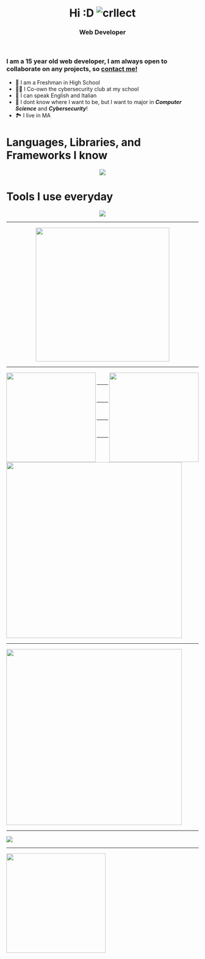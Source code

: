 <!-- used colors: 24410c, e70052, 25252a, 141414, ce244c -->
<h1 align="center">
	<strong>
		Hi :D
	</strong>
	<img src="https://komarev.com/ghpvc/?username=crllect&color=10244c&style=for-the-badge&label=Bugs+In+My+Code" alt="crllect" /></h1>
<h3 align="center">Web Developer</h3>

<br />

### I am a 15 year old web developer, I am always open to collaborate on any projects, so [contact me!](https://discord.com/users/713488984596021291) <!-- In the future, maybe make a contact page with my emails and such -->

- 🏫 I am a Freshman in High School
- 👨‍💻 I Co-own the cybersecurity club at my school
- 📙 I can speak English and Italian
- 🔭 I dont know where I want to be, but I want to major in _**Computer Science**_ and _**Cybersecurity**_!
- 🏞️ I live in MA

# Languages, Libraries, and Frameworks I know
<p align="center">
  <a href="https://skillicons.dev">
    <img src="https://skillicons.dev/icons?i=java,html,js,css,nodejs,scss,md,lua,ts,bash,react,nextjs,vite,tailwind,remix  " />
  </a>
</p>

# Tools I use everyday
<p align="center">
  <a href="https://skillicons.dev">
    <img src="https://skillicons.dev/icons?i=aws,vim,discord,notion,vscode,vscodium,windows,linux,ubuntu,arch,blender,github,apple,eclipse,emacs,mastodon,kali,nix,pycharm,raspberrypi,mint,neovim,vercel,idea,figma,replit,git,robloxstudio,npm,bun,pnpm  " />
  </a>
</p>

---

<p align="center">
  <a href="https://lanyard.cnrad.dev">
    <img height=350 src="https://lanyard.cnrad.dev/api/713488984596021291" />
  </a>
</p>

---

<a href="https://github.com/anuraghazra/github-readme-stats">
   <img height=234 align="left" margin-top="-8px" src="https://github-readme-stats.vercel.app/api?username=crllect&title_color=e70052&text_color=e70052&icon_color=e70052&border_color=e70052&bg_color=130,141415,060607&border_radius=5)](https://github.com/anuraghazra/github-readme-stats" /></a>

<a href="https://github.com/anuraghazra/convoychat">
  <img height=234 align="right" src="https://github-readme-stats.vercel.app/api/top-langs/?username=crllect&title_color=e70052&text_color=e70052&icon_color=e70052&border_color=e70052&bg_color=130,141415,060607&border_radius=5)](https://github.com/anuraghazra/github-readme-stats" />
</a>

<br/>

---

<br/>

---

<br/>

---

<br/>

---

<img height=460 align="center" src="https://github-readme-streak-stats.herokuapp.com/?user=crllect&theme=dark&no-bg=true" />

---

<img height=460 align="center" src="https://streak-stats.demolab.com?user=crllect&theme=dark&hide_border=false&date_format=M%20j%5B%2C%20Y%5D&mode=weekly" />

---

<img align="center" src="https://github-profile-trophy.vercel.app/?username=crllect&no-bg=true" />

---

<a href="https://spotify-github-profile.vercel.app/api/view.svg?uid=kn3172mlbiupmgnm6b5z0nz7v&redirect=true">
  <img height=260 align="center" src="https://spotify-github-profile.vercel.app/api/view.svg?uid=kn3172mlbiupmgnm6b5z0nz7v&cover_image=true&theme=novatorem&show_offline=true&background_color=25252a&interchange=false&bar_color=e70052&bar_color_cover=false" />
</a>
